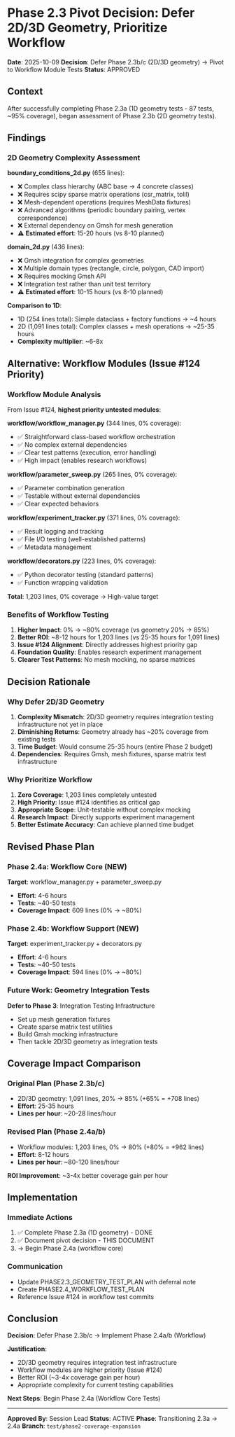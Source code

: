 # Phase 2.3 Pivot Decision: Defer 2D/3D Geometry, Prioritize Workflow

**Date**: 2025-10-09
**Decision**: Defer Phase 2.3b/c (2D/3D geometry) → Pivot to Workflow Module Tests
**Status**: APPROVED

## Context

After successfully completing Phase 2.3a (1D geometry tests - 87 tests, ~95% coverage), began assessment of Phase 2.3b (2D geometry tests).

## Findings

### 2D Geometry Complexity Assessment

**boundary_conditions_2d.py** (655 lines):
- ❌ Complex class hierarchy (ABC base → 4 concrete classes)
- ❌ Requires scipy sparse matrix operations (csr_matrix, tolil)
- ❌ Mesh-dependent operations (requires MeshData fixtures)
- ❌ Advanced algorithms (periodic boundary pairing, vertex correspondence)
- ❌ External dependency on Gmsh for mesh generation
- ⚠️ **Estimated effort**: 15-20 hours (vs 8-10 planned)

**domain_2d.py** (436 lines):
- ❌ Gmsh integration for complex geometries
- ❌ Multiple domain types (rectangle, circle, polygon, CAD import)
- ❌ Requires mocking Gmsh API
- ❌ Integration test rather than unit test territory
- ⚠️ **Estimated effort**: 10-15 hours (vs 8-10 planned)

**Comparison to 1D**:
- 1D (254 lines total): Simple dataclass + factory functions → ~4 hours
- 2D (1,091 lines total): Complex classes + mesh operations → ~25-35 hours
- **Complexity multiplier**: ~6-8x

## Alternative: Workflow Modules (Issue #124 Priority)

### Workflow Module Analysis

From Issue #124, **highest priority untested modules**:

**workflow/workflow_manager.py** (344 lines, 0% coverage):
- ✅ Straightforward class-based workflow orchestration
- ✅ No complex external dependencies
- ✅ Clear test patterns (execution, error handling)
- ✅ High impact (enables research workflows)

**workflow/parameter_sweep.py** (265 lines, 0% coverage):
- ✅ Parameter combination generation
- ✅ Testable without external dependencies
- ✅ Clear expected behaviors

**workflow/experiment_tracker.py** (371 lines, 0% coverage):
- ✅ Result logging and tracking
- ✅ File I/O testing (well-established patterns)
- ✅ Metadata management

**workflow/decorators.py** (223 lines, 0% coverage):
- ✅ Python decorator testing (standard patterns)
- ✅ Function wrapping validation

**Total**: 1,203 lines, 0% coverage → High-value target

### Benefits of Workflow Testing

1. **Higher Impact**: 0% → ~80% coverage (vs geometry 20% → 85%)
2. **Better ROI**: ~8-12 hours for 1,203 lines (vs 25-35 hours for 1,091 lines)
3. **Issue #124 Alignment**: Directly addresses highest priority gap
4. **Foundation Quality**: Enables research experiment management
5. **Clearer Test Patterns**: No mesh mocking, no sparse matrices

## Decision Rationale

### Why Defer 2D/3D Geometry

1. **Complexity Mismatch**: 2D/3D geometry requires integration testing infrastructure not yet in place
2. **Diminishing Returns**: Geometry already has ~20% coverage from existing tests
3. **Time Budget**: Would consume 25-35 hours (entire Phase 2 budget)
4. **Dependencies**: Requires Gmsh, mesh fixtures, sparse matrix test infrastructure

### Why Prioritize Workflow

1. **Zero Coverage**: 1,203 lines completely untested
2. **High Priority**: Issue #124 identifies as critical gap
3. **Appropriate Scope**: Unit-testable without complex mocking
4. **Research Impact**: Directly supports experiment management
5. **Better Estimate Accuracy**: Can achieve planned time budget

## Revised Phase Plan

### Phase 2.4a: Workflow Core (NEW)
**Target**: workflow_manager.py + parameter_sweep.py
- **Effort**: 4-6 hours
- **Tests**: ~40-50 tests
- **Coverage Impact**: 609 lines (0% → ~80%)

### Phase 2.4b: Workflow Support (NEW)
**Target**: experiment_tracker.py + decorators.py
- **Effort**: 4-6 hours
- **Tests**: ~40-50 tests
- **Coverage Impact**: 594 lines (0% → ~80%)

### Future Work: Geometry Integration Tests
**Defer to Phase 3**: Integration Testing Infrastructure
- Set up mesh generation fixtures
- Create sparse matrix test utilities
- Build Gmsh mocking infrastructure
- Then tackle 2D/3D geometry as integration tests

## Coverage Impact Comparison

### Original Plan (Phase 2.3b/c)
- 2D/3D geometry: 1,091 lines, 20% → 85% (+65% = +708 lines)
- **Effort**: 25-35 hours
- **Lines per hour**: ~20-28 lines/hour

### Revised Plan (Phase 2.4a/b)
- Workflow modules: 1,203 lines, 0% → 80% (+80% = +962 lines)
- **Effort**: 8-12 hours
- **Lines per hour**: ~80-120 lines/hour

**ROI Improvement**: ~3-4x better coverage gain per hour

## Implementation

### Immediate Actions
1. ✅ Complete Phase 2.3a (1D geometry) - DONE
2. ✅ Document pivot decision - THIS DOCUMENT
3. → Begin Phase 2.4a (workflow core)

### Communication
- Update PHASE2.3_GEOMETRY_TEST_PLAN with deferral note
- Create PHASE2.4_WORKFLOW_TEST_PLAN
- Reference Issue #124 in workflow test commits

## Conclusion

**Decision**: Defer Phase 2.3b/c → Implement Phase 2.4a/b (Workflow)

**Justification**:
- 2D/3D geometry requires integration test infrastructure
- Workflow modules are higher priority (Issue #124)
- Better ROI (~3-4x coverage gain per hour)
- Appropriate complexity for current testing capabilities

**Next Steps**: Begin Phase 2.4a (Workflow Core Tests)

---

**Approved By**: Session Lead
**Status**: ACTIVE
**Phase**: Transitioning 2.3a → 2.4a
**Branch**: `test/phase2-coverage-expansion`
